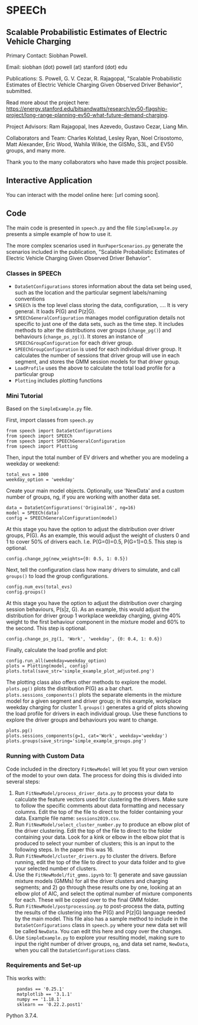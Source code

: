 # SPEECh
## Scalable Probabilistic Estimates of Electric Vehicle Charging

Primary Contact: Siobhan Powell.

Email: siobhan (dot) powell (at) stanford (dot) edu

Publications: 
S. Powell, G. V. Cezar, R. Rajagopal, "Scalable Probabilistic Estimates of Electric Vehicle Charging Given Observed Driver Behavior", submitted.

Read more about the project here: https://energy.stanford.edu/bitsandwatts/research/ev50-flagship-project/long-range-planning-ev50-what-future-demand-charging. 

Project Advisors: Ram Rajagopal, Ines Azevedo, Gustavo Cezar, Liang Min. 

Collaborators and Team: Charles Kolstad, Lesley Ryan, Noel Crisostomo, Matt Alexander, Eric Wood, Wahila Wilkie, the GISMo, S3L, and EV50 groups, and many more.

Thank you to the many collaborators who have made this project possible.

## Interactive Application
You can interact with the model online here: [url coming soon].

## Code
The main code is presented in `speech.py` and the file `SimpleExample.py` presents a simple example of how to use it. 

The more complex scenarios used in `RunPaperScenarios.py` generate the scenarios included in the publication, "Scalable Probabilistic Estimates of Electric Vehicle Charging Given Observed Driver Behavior". 

### Classes in SPEECh
- `DataSetConfigurations` stores information about the data set being used, such as the location and the particular segment labels/naming conventions
- `SPEECh` is the top level class storing the data, configuration, .... It is very general. It loads P(G) and P(z|G). 
- `SPEEChGeneralConfiguration` manages model configuration details not specific to just one of the data sets, such as the time step. It includes methods to alter the distributions over groups (`change_pg()`) and behaviours (`change_ps_zg()`). It stores an instance of `SPEEChGroupConfiguration` for each driver group.
- `SPEEChGroupConfiguration` is used for each individual driver group. It calculates the number of sessions that driver group will use in each segment, and stores the GMM session models for that driver group.
- `LoadProfile` uses the above to calculate the total load profile for a particular group
- `Plotting` includes plotting functions

### Mini Tutorial
Based on the `SimpleExample.py` file.

First, import classes from `speech.py`
```
from speech import DataSetConfigurations
from speech import SPEECh
from speech import SPEEChGeneralConfiguration
from speech import Plotting
```

Then, input the total number of EV drivers and whether you are modeling a weekday or weekend:
```
total_evs = 1000
weekday_option = 'weekday'
```

Create your main model objects. Optionally, use 'NewData' and a custom number of groups, ng, if you are working with another data set.
```
data = DataSetConfigurations('Original16', ng=16)
model = SPEECh(data)
config = SPEEChGeneralConfiguration(model)
```

At this stage you have the option to adjust the distribution over driver groups, P(G). As an example, this would adjust the weight of clusters 0 and 1 to cover 50% of drivers each. I.e. P(G=0)=0.5, P(G=1)=0.5. This step is optional.
```
config.change_pg(new_weights={0: 0.5, 1: 0.5})
```

Next, tell the configuration class how many drivers to simulate, and call `groups()` to load the group configurations. 
```
config.num_evs(total_evs)
config.groups()
```

At this stage you have the option to adjust the distribution over charging session behaviours, P(s|z, G). As an example, this would adjust the distribution for driver group 1 workplace weekday charging, giving 40% weight to the first behaviour component in the mixture model and 60% to the second. This step is optional.
```
config.change_ps_zg(1, 'Work', 'weekday', {0: 0.4, 1: 0.6})
```

Finally, calculate the load profile and plot:
```
config.run_all(weekday=weekday_option)
plots = Plotting(model, config)
plots.total(save_str='simple_example_plot_adjusted.png')
```

The plotting class also offers other methods to explore the model. `plots.pg()` plots the distribution P(G) as a bar chart. `plots.sessions_components()` plots the separate elements in the mixture model for a given segment and driver group; in this example, workplace weekday charging for cluster 1. `groups()` generates a grid of plots showing the load profile for drivers in each individual group. Use these functions to explore the driver groups and behaviours you want to change.
```
plots.pg()
plots.sessions_components(g=1, cat='Work', weekday='weekday')
plots.groups(save_string='simple_example_groups.png')
```

### Running with Custom Data
Code included in the directory `FitNewModel` will let you fit your own version of the model to your own data. The process for doing this is divided into several steps: 
1. Run `FitNewModel/process_driver_data.py` to process your data to calculate the feature vectors used for clustering the drivers. Make sure to follow the specific comments about data formatting and necessary columns. Edit the top of the file to direct to the folder containing your data. Example file name: `sessions2019.csv`. 
2. Run `FitNewModel/select_cluster_number.py` to produce an elbow plot of the driver clustering. Edit the top of the file to direct to the folder containing your data. Look for a kink or elbow in the elbow plot that is produced to select your number of clusters; this is an input to the following steps. In the paper this was 16. 
3. Run `FitNewModel/cluster_drivers.py` to cluster the drivers. Before running, edit the top of the file to direct to your data folder and to give your selected number of clusters. 
4. Use the `FitNewModel/fit_gmms.ipynb` to: 1) generate and save gaussian mixture models (GMMs) for all the driver clusters and charging segments; and 2) go through these results one by one, looking at an elbow plot of AIC, and select the optimal number of mixture components for each. These will be copied over to the final GMM folder.
5. Run `FitNewModel/postprocessing.py` to post-process the data, putting the results of the clustering into the P(G) and P(z|G) language needed by the main model. This file also has a sample method to include in the `DataSetConfigurations` class in `speech.py` where your new data set will be called `NewData`. You can edit this here and copy over the changes. 
6. Use `SimpleExample.py` to explore your resulting model, making sure to input the right number of driver groups, `ng`, and data set name, `NewData`, when you call the `DataSetConfigurations` class.


### Requirements and Set-up

This works with: 
```
    pandas == '0.25.1'
    matplotlib == '3.1.1'
    numpy == '1.18.1'
    sklearn == '0.22.2.post1'
```    
Python 3.7.4.
